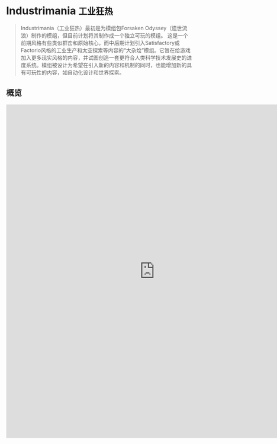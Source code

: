 # Industrimania <small>工业狂热</small>
> Industrimania（工业狂热）最初是为模组包Forsaken Odyssey（遗世流浪）制作的模组，但目前计划将其制作成一个独立可玩的模组。
这是一个前期风格有些类似群峦和原始核心，而中后期计划引入Satisfactory或Factorio风格的工业生产和太空探索等内容的“大杂烩”模组。它旨在给游戏加入更多现实风格的内容，并试图创造一套更符合人类科学技术发展史的进度系统。模组被设计为希望在引入新的内容和机制的同时，也能增加新的具有可玩性的内容，如自动化设计和世界探索。

## 概览

<iframe style="border: 1px solid rgba(0, 0, 0, 0.1);" width="800" height="900" src="https://www.figma.com/embed?embed_host=share&url=https%3A%2F%2Fwww.figma.com%2Ffile%2Fmmc6ATPXNpWEy6o8XHINZw%2FIndustrimania%3Fnode-id%3D0%253A1" allowfullscreen> </iframe>